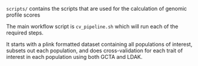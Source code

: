 `scripts/` contains the scripts that are used for the calculation of genomic profile scores 

The main workflow script is `cv_pipeline.sh` which will run each of the required steps.

It starts with a plink formatted dataset containing all populations of interest, subsets out each population, and does cross-validation for each trait of interest in each population using both GCTA and LDAK.
